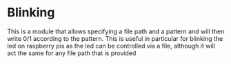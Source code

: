 # Blinking

This is a module that allows specifying a file path and a pattern and
will then write 0/1 according to the pattern. This is useful in
particular for blinking the led on raspberry pis as the led can be
controlled via a file, although it will act the same for any file path
that is provided
